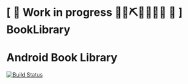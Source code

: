 # \[ 🚧 Work in progress 👷‍♀️⛏👷🔧️👷🔧 🚧 \] BookLibrary
# Android Book Library
[![Build Status](https://travis-ci.org/Gh0stahCZ/BookLibrary.svg)](https://travis-ci.org/Gh0stahCZ/BookLibrary)
